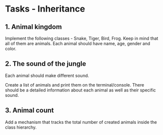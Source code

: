 # Tasks - Inheritance

## 1. Animal kingdom

Implement the following classes - Snake, Tiger, Bird, Frog. Keep in mind that all of them are animals. Each animal should have name, age, gender and color.

## 2. The sound of the jungle

Each animal should make different sound.

Create a list of animals and print them on the terminal/console. There should be a detailed information about each animal as well as their specific sound.

## 3. Animal count

Add a mechanism that tracks the total number of created animals inside the class hierarchy.